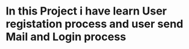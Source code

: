 <h1>In this Project i have learn User registation process and user send Mail and Login process</h1>
